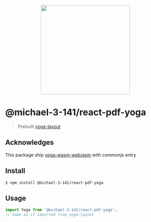<p align="center">
  <img src="https://user-images.githubusercontent.com/5600341/27505816-c8bc37aa-587f-11e7-9a86-08a2d081a8b9.png" height="280px">
</p>

# @michael-3-141/react-pdf-yoga

> Prebuilt [yoga-layout](https://github.com/facebook/yoga)

## Acknowledges

This package ship [yoga-wasm-web/asm](https://github.com/shuding/yoga-wasm-web) with commonjs entry

## Install

```
$ npm install @michael-3-141/react-pdf-yoga
```

## Usage

```js
import Yoga from '@michael-3-141/react-pdf-yoga';
// Same as if imported from yoga-layout
```
